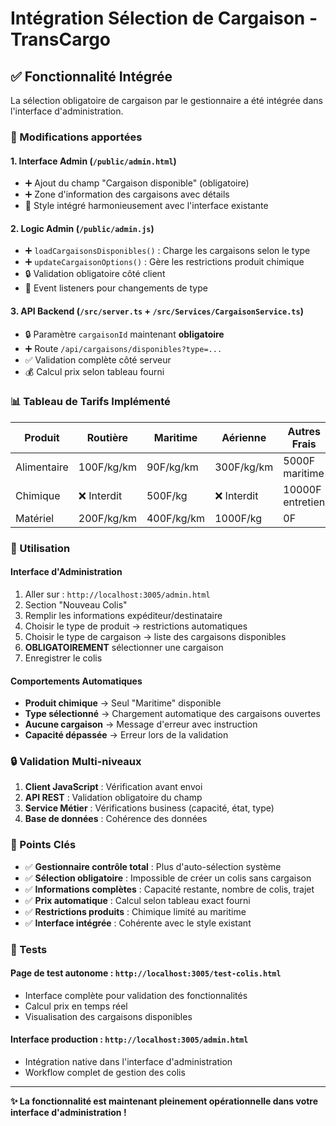 # Intégration Sélection de Cargaison - TransCargo

## ✅ Fonctionnalité Intégrée

La sélection obligatoire de cargaison par le gestionnaire a été intégrée dans l'interface d'administration.

### 🔗 Modifications apportées

#### 1. **Interface Admin (`/public/admin.html`)**
- ➕ Ajout du champ "Cargaison disponible" (obligatoire) 
- ➕ Zone d'information des cargaisons avec détails
- 🎨 Style intégré harmonieusement avec l'interface existante

#### 2. **Logic Admin (`/public/admin.js`)**
- ➕ `loadCargaisonsDisponibles()` : Charge les cargaisons selon le type
- ➕ `updateCargaisonOptions()` : Gère les restrictions produit chimique
- 🔒 Validation obligatoire côté client
- 🔄 Event listeners pour changements de type

#### 3. **API Backend (`/src/server.ts` + `/src/Services/CargaisonService.ts`)**
- 🔒 Paramètre `cargaisonId` maintenant **obligatoire**
- ➕ Route `/api/cargaisons/disponibles?type=...`
- ✅ Validation complète côté serveur
- 💰 Calcul prix selon tableau fourni

### 📊 Tableau de Tarifs Implémenté

| Produit     | Routière      | Maritime        | Aérienne     | Autres Frais    |
|-------------|---------------|-----------------|--------------|-----------------|
| Alimentaire | 100F/kg/km    | 90F/kg/km      | 300F/kg/km   | 5000F maritime  |
| Chimique    | ❌ Interdit    | 500F/kg        | ❌ Interdit   | 10000F entretien|
| Matériel    | 200F/kg/km    | 400F/kg/km     | 1000F/kg     | 0F              |

### 🚀 Utilisation

#### **Interface d'Administration**
1. Aller sur : `http://localhost:3005/admin.html`
2. Section "Nouveau Colis"
3. Remplir les informations expéditeur/destinataire
4. Choisir le type de produit → restrictions automatiques
5. Choisir le type de cargaison → liste des cargaisons disponibles
6. **OBLIGATOIREMENT** sélectionner une cargaison
7. Enregistrer le colis

#### **Comportements Automatiques**
- **Produit chimique** → Seul "Maritime" disponible
- **Type sélectionné** → Chargement automatique des cargaisons ouvertes
- **Aucune cargaison** → Message d'erreur avec instruction
- **Capacité dépassée** → Erreur lors de la validation

### 🔒 Validation Multi-niveaux

1. **Client JavaScript** : Vérification avant envoi
2. **API REST** : Validation obligatoire du champ
3. **Service Métier** : Vérifications business (capacité, état, type)
4. **Base de données** : Cohérence des données

### 🎯 Points Clés

- ✅ **Gestionnaire contrôle total** : Plus d'auto-sélection système
- ✅ **Sélection obligatoire** : Impossible de créer un colis sans cargaison
- ✅ **Informations complètes** : Capacité restante, nombre de colis, trajet
- ✅ **Prix automatique** : Calcul selon tableau exact fourni
- ✅ **Restrictions produits** : Chimique limité au maritime
- ✅ **Interface intégrée** : Cohérente avec le style existant

### 🧪 Tests

#### **Page de test autonome** : `http://localhost:3005/test-colis.html`
- Interface complète pour validation des fonctionnalités
- Calcul prix en temps réel
- Visualisation des cargaisons disponibles

#### **Interface production** : `http://localhost:3005/admin.html`
- Intégration native dans l'interface d'administration
- Workflow complet de gestion des colis

---

**✨ La fonctionnalité est maintenant pleinement opérationnelle dans votre interface d'administration !**
